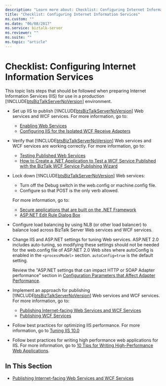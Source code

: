 ```yaml
---
description: "Learn more about: Checklist: Configuring Internet Information Services"
title: "Checklist: Configuring Internet Information Services"
ms.custom: ""
ms.date: "06/08/2017"
ms.service: biztalk-server
ms.reviewer: ""
ms.suite: ""
ms.topic: "article"
---
```

# Checklist: Configuring Internet Information Services

This topic lists steps that should be followed when preparing Internet Information Services (IIS) for use in a production [!INCLUDE[btsBizTalkServerNoVersion](../includes/btsbiztalkservernoversion-md.md)] environment.

- Set up IIS to publish [!INCLUDE[btsBizTalkServerNoVersion](../includes/btsbiztalkservernoversion-md.md)] Web services and WCF services. For more information, go to:

  - [Enabling Web Services](../core/enabling-web-services.md)
  - [Configuring IIS for the Isolated WCF Receive Adapters](../core/configuring-iis-for-the-isolated-wcf-receive-adapters.md)

- Verify that [!INCLUDE[btsBizTalkServerNoVersion](../includes/btsbiztalkservernoversion-md.md)] Web services and WCF services are working correctly. For more information, go to:

  - [Testing Published Web Services](../core/testing-published-web-services.md)
  - [How to Create a .NET Application to Test a WCF Service Published with the BizTalk WCF Service Publishing Wizard](../core/use-net-application-to-test-wcf-service-published-with-wcf-service-publishing.md)

- Lock down [!INCLUDE[btsBizTalkServerNoVersion](../includes/btsbiztalkservernoversion-md.md)] Web services:

  - Turn off the Debug switch in the web.config or machine.config file.
  - Configure so that POST is the only verb allowed.

  For more information, go to:

  - [Secure applications that are built on the .NET Framework](/troubleshoot/developer/dotnet/framework/general/secure-applications)
  - [ASP.NET Edit Rule Dialog Box](/previous-versions/dotnet/netframework-2.0/ms186183(v=vs.80))

- Configure load balancing by using NLB (or other load balancer) to balance load across BizTalk Server Web services and WCF services.

- Change IIS and ASP.NET settings for tuning Web services. ASP.NET 2.0 includes auto-tuning, so modifying these settings should not be needed for the web.config file of ASP.NET 2.0 Web sites where autoConfig is enabled in the `<processModel>` section. `autoConfig=true` is the default setting.

  Review the "ASP.NET settings that can impact HTTP or SOAP Adapter performance” section in [Configuration Parameters that Affect Adapter Performance](../core/configuration-parameters-that-affect-adapter-performance.md).

- Implement an approach for publishing [!INCLUDE[btsBizTalkServerNoVersion](../includes/btsbiztalkservernoversion-md.md)] Web services and WCF services. For more information, go to:

  - [Publishing Internet-facing Web Services and WCF Services](publishing-internet-facing-web-services-and-wcf-services.md)
  - [Publishing WCF Services](../core/publishing-wcf-services.md)

- Follow best practices for optimizing IIS performance. For more information, go to [Tuning IIS 10.0](/windows-server/administration/performance-tuning/role/web-server/tuning-iis-10)

- Follow best practices for writing high performance web applications for IIS. For more information, go to [10 Tips for Writing High-Performance Web Applications](/archive/msdn-magazine/2005/january/asp-net-10-tips-for-writing-high-performance-web-applications).

## In This Section

- [Publishing Internet-facing Web Services and WCF Services](../technical-guides/publishing-internet-facing-web-services-and-wcf-services.md)
